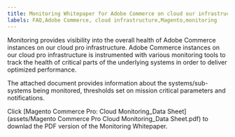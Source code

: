 ```yaml
---
title: Monitoring Whitepaper for Adobe Commerce on cloud our infrastructure
labels: FAQ,Adobe Commerce, cloud infrastructure,Magento,monitoring
---
```


Monitoring provides visibility into the overall health of Adobe Commerce instances on our cloud pro infrastructure. Adobe Commerce instances on our cloud pro infrastructure is instrumented with various monitoring tools to track the health of critical parts of the underlying systems in order to deliver optimized performance.

The attached document provides information about the systems/sub-systems being monitored, thresholds set on mission critical parameters and notifications.

Click [Magento Commerce Pro: Cloud Monitoring_Data Sheet](assets/Magento Commerce Pro Cloud Monitoring_Data Sheet.pdf) to downlad the PDF version of the Monitoring Whitepaper.
